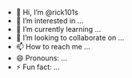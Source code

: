 - 👋 Hi, I’m @rick101s
- 👀 I’m interested in ...
- 🌱 I’m currently learning ...
- 💞️ I’m looking to collaborate on ...
- 📫 How to reach me ...
- 😄 Pronouns: ...
- ⚡ Fun fact: ...

<!---
rick101s/rick101s is a ✨ special ✨ repository because its `README.md` (this file) appears on your GitHub profile.
You can click the Preview link to take a look at your changes.
--->
